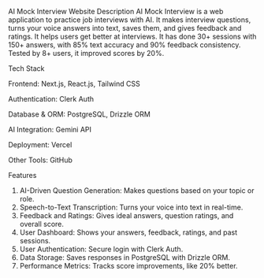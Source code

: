 
AI Mock Interview Website
Description
AI Mock Interview is a web application to practice job interviews with AI. It makes interview questions, turns your voice answers into text, saves them, and gives feedback and ratings. It helps users get better at interviews. It has done 30+ sessions with 150+ answers, with 85% text accuracy and 90% feedback consistency. Tested by 8+ users, it improved scores by 20%.

Tech Stack

Frontend: Next.js, React.js, Tailwind CSS

Authentication: Clerk Auth

Database & ORM: PostgreSQL, Drizzle ORM

AI Integration: Gemini API

Deployment: Vercel

Other Tools: GitHub

Features
1) AI-Driven Question Generation: Makes questions based on your topic or role.
2) Speech-to-Text Transcription: Turns your voice into text in real-time.
3) Feedback and Ratings: Gives ideal answers, question ratings, and overall score.
4) User Dashboard: Shows your answers, feedback, ratings, and past sessions.
5) User Authentication: Secure login with Clerk Auth.
6) Data Storage: Saves responses in PostgreSQL with Drizzle ORM.
7) Performance Metrics: Tracks score improvements, like 20% better.

